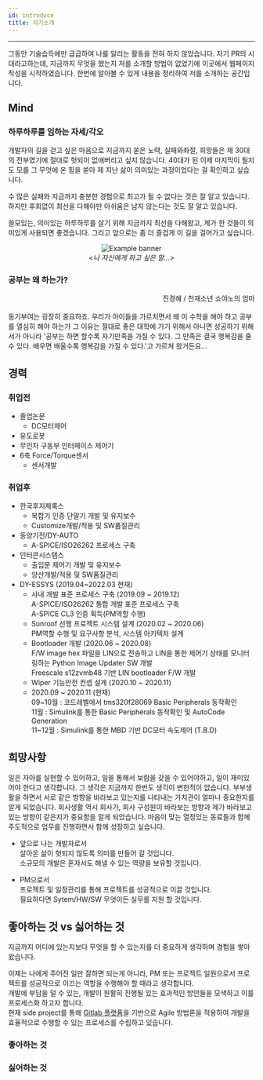 ```yaml
---
id: introduce
title: 자기소개
---
```

---

그동안 기술습득에만 급급하여 나를 알리는 활동을 전혀 하지 않았습니다. 자기 PR의 시대라고하는데, 지금까지 무엇을 했는지 저를 소개할 방법이 없었기에 이곳에서 웹페이지 작성을 시작하였습니다. 한번에 알아볼 수 있게 내용을 정리하여 저를 소개하는 공간입니다.

## Mind

### 하루하루를 임하는 자세/각오

개발자의 길을 걷고 싶은 마음으로 지금까지 쏟은 노력, 실패와좌절, 희망들은 제 30대의 전부였기에 절대로 헛되이 없애버리고 싶지 않습니다.
40대가 된 이제 마지막이 될지도 모를 그 무엇에 온 힘을 쏟아 제 지난 삶이 의미있는 과정이었다는 걸 확인하고 싶습니다.

수 많은 실패와 지금까지 충분한 경험으로 최고가 될 수 없다는 것은 잘 알고 있습니다.
하지만 후회없이 최선을 다해야만 아쉬움은 남지 않는다는 것도 잘 알고 있습니다.

쓸모있는, 의미있는 하루하루를 살기 위해 지금까지 최선을 다해왔고, 제가 한 것들이 의미있게 사용되면 좋겠습니다.
그리고 앞으로는 좀 더 즐겁게 이 길을 걸어가고 싶습니다.

<p align="center">
	<img
		src={require('/img/Nietzsche_Quotes.jpg').default}
		alt="Example banner"
	/><br/><em>&lt;나 자신에게 하고 싶은 말...&gt;</em>
</p>

### 공부는 왜 하는가?

<div align="right">
	진경혜 / 천재소년 쇼야노의 엄마
</div><br/>
동기부여는 굉장히 중요하죠. 우리가 아이들을 가르치면서 왜 이 수학을 해야 하고 공부를 열심히 해야 하는가
그 이유는 절대로 좋은 대학에 가기 위해서 아니면 성공하기 위해서가 아니라
'공부는 하면 할수록 자기만족을 가질 수 있다. 그 만족은 결국 행복감을 줄 수 있다. 배우면 배울수록 행복감을 가질 수 있다.'고 가르쳐 왔거든요...


## 경력

### 취업전
* 졸업논문
  * DC모터제어
* 유도로봇
* 무인차 구동부 인터페이스 제어기
* 6축 Force/Torque센서
  * 센서개발

### 취업후
* 한국후지제록스
  * 복합기 인증 단말기 개발 및 유지보수
  * Customize개발/적용 및 SW품질관리
* 동양기전/DY-AUTO
  * A-SPICE/ISO26262 프로세스 구축
* 인터콘시스템스
  * 출입문 제어기 개발 및 유지보수
  * 양산개발/적용 및 SW품질관리
* DY-ESSYS (2019.04~2022.03 현재)
  * 사내 개발 표준 프로세스 구축 (2019.09 ~ 2019.12)  
  A-SPICE/ISO26262 통합 개발 표준 프로세스 구축  
  A-SPICE CL3 인증 획득(PM역할 수행)
  * Sunroof 선행 프로젝트 시스템 설계 (2020.02 ~ 2020.06)  
  PM역할 수행 및 요구사항 분석, 시스템 아키텍처 설계
  * Bootloader 개발 (2020.06 ~ 2020.08)  
  F/W image hex 파일을 LIN으로 전송하고 LIN을 통한 제어기 상태를 모니터링하는 Python Image Updater SW 개발  
  Freescale s12zvmb48 기반 LIN bootloader F/W 개발
  * Wiper 기능안전 컨셉 설계 (2020.10 ~ 2020.11)
  * 2020.09 ~ 2020.11 (현재)  
  09~10월 : 코드레벨에서 tms320f28069 Basic Peripherals 동작확인  
  11월 : Simulink를 통한 Basic Peripherals 동작확인 및 AutoCode Generation  
  11~12월 : Simulink를 통한 MBD 기반 DC모터 속도제어 (T.B.D)

## 희망사항

일은 자아를 실현할 수 있어하고, 일을 통해서 보람을 갖을 수 있어야하고, 일이 재미있어야 한다고 생각합니다. 그 생각은 지금까지 한번도 생각이 변한적이 없습니다. 
부부생활을 하면서 서로 같은 방향을 바라보고 있는지를 나타내는 가치관이 얼마나 중요한지를 알게 되었습니다. 회사생활 역시 회사가, 회사 구성원이 바라보는 방향과 제가 바라보고 있는 방향이 같은지가 중요함을 알게 되었습니다.
마음이 맞는 열정있는 동료들과 함께 주도적으로 업무를 진행하면서 함께 성장하고 싶습니다.

* 앞으로 나는 개발자로서  
살아온 삶이 헛되지 않도록 의미를 만들어 갈 것입니다.  
소규모의 개발은 혼자서도 해낼 수 있는 역량을 보유할 것입니다.  

* PM으로서  
프로젝트 및 일정관리를 통해 프로젝트를 성공적으로 이끌 것입니다.  
필요하다면 Sytem/HW/SW 무엇이든 실무를 지원 할 것입니다.

## 좋아하는 것 vs 싫어하는 것

지금까지 어디에 있는지보다 무엇을 할 수 있는지를 더 중요하게 생각하며 경험을 쌓아 왔습니다.

이제는 나에게 주어진 일만 잘하면 되는게 아니라, PM 또는 프로젝트 일원으로서 프로젝트를 성공적으로 이끄는 역할을 수행해야 할 때라고 생각합니다.  
개발에 부담을 덜 수 있는, 개발이 원활히 진행될 있는 효과적인 방안들을 모색하고 이를 프로세스화 하고자 합니다.  
현재 side project를 통해 [Gitlab 플랫폼](https://about.gitlab.com/why/)을 기반으로 Agile 방법론을 적용하여 개발을 효율적으로 수행할 수 있는 프로세스를 수립하고 있습니다.

### 좋아하는 것


### 싫어하는 것


